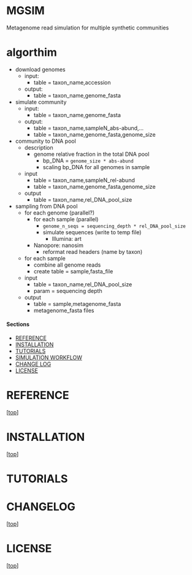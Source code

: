 MGSIM
======

Metagenome read simulation for multiple synthetic communities

# algorthim

* download genomes
  * input:
    * table = taxon_name,accession
  * output:
    * table = taxon_name,genome_fasta
* simulate community
  * input:
    * table = taxon_name,genome_fasta
  * output:
    * table = taxon_name,sampleN_abs-abund,...
    * table = taxon_name,genome_fasta,genome_size
* community to DNA pool
  * description
    * genome relative fraction in the total DNA pool
      * bp_DNA = `genome_size * abs-abund`
      * scaling bp_DNA for all genomes in sample
  * input
    * table = taxon_name,sampleN_rel-abund
    * table = taxon_name,genome_fasta,genome_size
  * output
    * table = taxon_name,rel_DNA_pool_size
* sampling from DNA pool
  * for each genome (parallel?)
    * for each sample (parallel)
      * `genome_n_seqs = sequencing_depth * rel_DNA_pool_size`
      * simulate sequences (write to temp file)
        * Illumina: art
	* Nanopore: nanosim
      * reformat read headers (name by taxon)
  * for each sample
    * combine all genome reads
    * create table = sample,fasta_file
  * input
    * table = taxon_name,rel_DNA_pool_size
    * param = sequencing depth
  * output
    * table = sample,metagenome_fasta
    * metagenome_fasta files
 

#### Sections

- [REFERENCE](#reference)
- [INSTALLATION](#installation)
- [TUTORIALS](#tutorials)
- [SIMULATION WORKFLOW](#simulation_workflow)
- [CHANGE LOG](#changelog)
- [LICENSE](#license)


# REFERENCE

[[top](#sections)]


# INSTALLATION

[[top](#sections)]


# TUTORIALS


# CHANGELOG

[[top](#sections)]


# LICENSE

[[top](#sections)]

